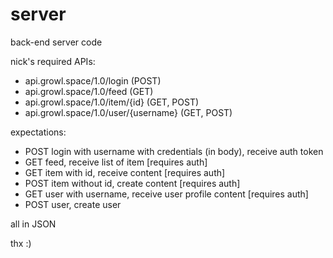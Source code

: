 # server
back-end server code

nick's required APIs:
- api.growl.space/1.0/login (POST)
- api.growl.space/1.0/feed (GET)
- api.growl.space/1.0/item/{id} (GET, POST)
- api.growl.space/1.0/user/{username} (GET, POST)

expectations:
* POST login with username with credentials (in body), receive auth token
* GET feed, receive list of item [requires auth]
* GET item with id, receive content [requires auth]
* POST item without id, create content [requires auth]
* GET user with username, receive user profile content [requires auth]
* POST user, create user

all in JSON

thx :)
